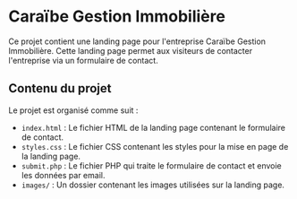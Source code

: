 # Caraïbe Gestion Immobilière

Ce projet contient une landing page pour l'entreprise Caraïbe Gestion Immobilière. Cette landing page permet aux visiteurs de contacter l'entreprise via un formulaire de contact.

## Contenu du projet

Le projet est organisé comme suit :

- `index.html` : Le fichier HTML de la landing page contenant le formulaire de contact.
- `styles.css` : Le fichier CSS contenant les styles pour la mise en page de la landing page.
- `submit.php` : Le fichier PHP qui traite le formulaire de contact et envoie les données par email.
- `images/` : Un dossier contenant les images utilisées sur la landing page.

